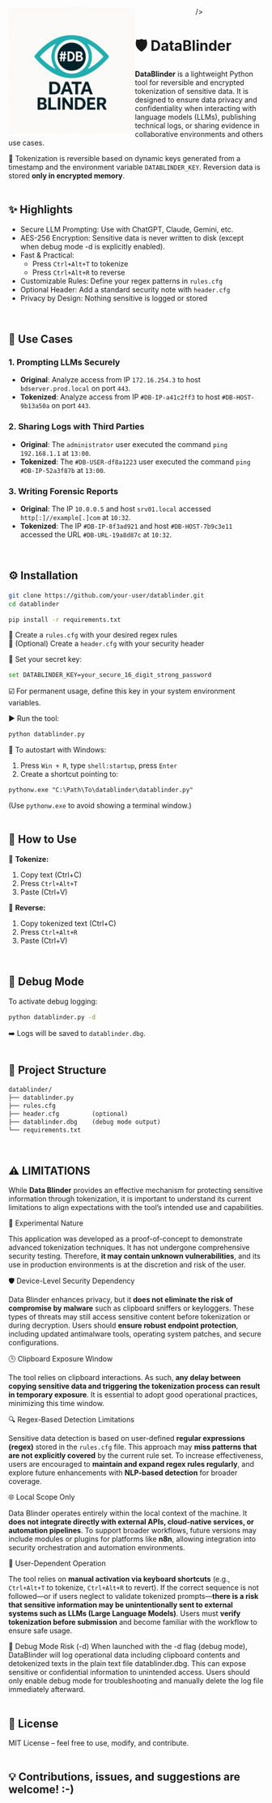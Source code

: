 <p align="center">
  <img src="DataBlinderLogo.png" alt="DataBlinder Logo" width="250" <p align="left">/>
</p>


# 🛡️ DataBlinder

**DataBlinder** is a lightweight Python tool for reversible and encrypted tokenization of sensitive data. It is designed to ensure data privacy and confidentiality when interacting with language models (LLMs), publishing technical logs, or sharing evidence in collaborative environments and others use cases.

🔐 Tokenization is reversible based on dynamic keys generated from a timestamp and the environment variable `DATABLINDER_KEY`. Reversion data is stored **only in encrypted memory**.
<br><br>


## ✨ Highlights

- Secure LLM Prompting: Use with ChatGPT, Claude, Gemini, etc.
- AES-256 Encryption: Sensitive data is never written to disk (except when debug mode -d is explicitly enabled).
- Fast & Practical: 
  - Press `Ctrl+Alt+T` to tokenize
  - Press `Ctrl+Alt+R` to reverse
- Customizable Rules: Define your regex patterns in `rules.cfg`
- Optional Header: Add a standard security note with `header.cfg`
- Privacy by Design: Nothing sensitive is logged or stored
<br>


## 🧪 Use Cases

### 1. Prompting LLMs Securely

- **Original**: Analyze access from IP `172.16.254.3` to host `bdserver.prod.local` on port `443`.  
- **Tokenized**: Analyze access from IP `#DB-IP-a41c2ff3` to host `#DB-HOST-9b13a50a` on port `443`.

### 2. Sharing Logs with Third Parties

- **Original**: The `administrator` user executed the command `ping 192.168.1.1` at `13:00`.  
- **Tokenized**: The `#DB-USER-df8a1223` user executed the command `ping #DB-IP-52a3f87b` at `13:00`.

### 3. Writing Forensic Reports

- **Original**: The IP `10.0.0.5` and host `srv01.local` accessed `http[:]//example[.]com` at `10:32`.  
- **Tokenized**: The IP `#DB-IP-8f3ad921` and host `#DB-HOST-7b9c3e11` accessed the URL `#DB-URL-19a8d87c` at `10:32`.
<br>


## ⚙️ Installation

```bash
git clone https://github.com/your-user/datablinder.git
cd datablinder
```

```bash
pip install -r requirements.txt
```

🔧 Create a `rules.cfg` with your desired regex rules  
🧾 (Optional) Create a `header.cfg` with your security header  

🔐 Set your secret key:

```bash
set DATABLINDER_KEY=your_secure_16_digit_strong_password
```

☑️ For permanent usage, define this key in your system environment variables.

▶️ Run the tool:

```bash
python datablinder.py
```

📌 To autostart with Windows:

1. Press `Win + R`, type `shell:startup`, press `Enter`
2. Create a shortcut pointing to:

```txt
pythonw.exe "C:\Path\To\datablinder\datablinder.py"
```

(Use `pythonw.exe` to avoid showing a terminal window.)
<br><br>



## 🧠 How to Use

🔸 **Tokenize:**

1. Copy text (Ctrl+C)
2. Press `Ctrl+Alt+T`
3. Paste (Ctrl+V)

🔹 **Reverse:**

1. Copy tokenized text (Ctrl+C)
2. Press `Ctrl+Alt+R`
3. Paste (Ctrl+V)
<br>


## 🐞 Debug Mode

To activate debug logging:

```bash
python datablinder.py -d
```

➡️ Logs will be saved to `datablinder.dbg`.
<br><br>


## 📁 Project Structure

```
datablinder/
├── datablinder.py  
├── rules.cfg  
├── header.cfg         (optional)  
├── datablinder.dbg    (debug mode output)  
└── requirements.txt
```
<br>


## ⚠️ LIMITATIONS

While **Data Blinder** provides an effective mechanism for protecting sensitive information through tokenization, it is important to understand its current limitations to align expectations with the tool’s intended use and capabilities.

 🧪 Experimental Nature

This application was developed as a proof-of-concept to demonstrate advanced tokenization techniques. It has not undergone comprehensive security testing. Therefore, **it may contain unknown vulnerabilities**, and its use in production environments is at the discretion and risk of the user.

🛡️ Device-Level Security Dependency

Data Blinder enhances privacy, but it **does not eliminate the risk of compromise by malware** such as clipboard sniffers or keyloggers. These types of threats may still access sensitive content before tokenization or during decryption. Users should **ensure robust endpoint protection**, including updated antimalware tools, operating system patches, and secure configurations.

🕒 Clipboard Exposure Window

The tool relies on clipboard interactions. As such, **any delay between copying sensitive data and triggering the tokenization process can result in temporary exposure**. It is essential to adopt good operational practices, minimizing this time window.

🔍 Regex-Based Detection Limitations

Sensitive data detection is based on user-defined **regular expressions (regex)** stored in the `rules.cfg` file. This approach may **miss patterns that are not explicitly covered** by the current rule set. To increase effectiveness, users are encouraged to **maintain and expand regex rules regularly**, and explore future enhancements with **NLP-based detection** for broader coverage.

🌐 Local Scope Only

Data Blinder operates entirely within the local context of the machine. It **does not integrate directly with external APIs, cloud-native services, or automation pipelines**. To support broader workflows, future versions may include modules or plugins for platforms like **n8n**, allowing integration into security orchestration and automation environments.

👤 User-Dependent Operation

The tool relies on **manual activation via keyboard shortcuts** (e.g., `Ctrl+Alt+T` to tokenize, `Ctrl+Alt+R` to revert). If the correct sequence is not followed—or if users neglect to validate tokenized prompts—**there is a risk that sensitive information may be unintentionally sent to external systems such as LLMs (Large Language Models)**. Users must **verify tokenization before submission** and become familiar with the workflow to ensure safe usage.

🐞 Debug Mode Risk (-d)
When launched with the -d flag (debug mode), DataBlinder will log operational data including clipboard contents and detokenized texts in the plain text file datablinder.dbg.
This can expose sensitive or confidential information to unintended access.
Users should only enable debug mode for troubleshooting and manually delete the log file immediately afterward.
<br><br>



## 📄 License

MIT License – feel free to use, modify, and contribute.
<br><br>


## 💡 Contributions, issues, and suggestions are welcome! :-)
<br><br>

